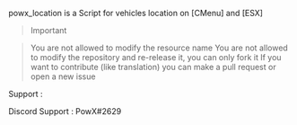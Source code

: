 
powx_location is a Script for vehicles location on [CMenu] and [ESX]

> Important

> You are not allowed to modify the resource name
> You are not allowed to modify the repository and re-release it, you can only fork it
> If you want to contribute (like translation) you can make a pull request or open a new issue

Support :

Discord Support : PowX#2629
